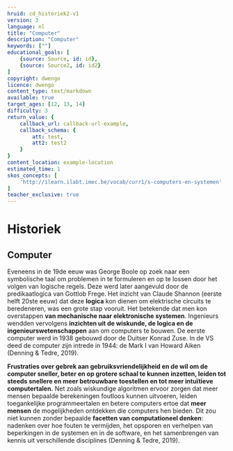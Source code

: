 ```yaml
---
hruid: cd_historiek2-v1
version: 3
language: nl
title: "Computer"
description: "Computer"
keywords: [""]
educational_goals: [
    {source: Source, id: id}, 
    {source: Source2, id: id2}
]
copyright: dwengo
licence: dwengo
content_type: text/markdown
available: true
target_ages: [12, 13, 14]
difficulty: 3
return_value: {
    callback_url: callback-url-example,
    callback_schema: {
        att: test,
        att2: test2
    }
}
content_location: example-location
estimated_time: 1
skos_concepts: [
    'http://ilearn.ilabt.imec.be/vocab/curr1/s-computers-en-systemen'
]
teacher_exclusive: true
---
```


# Historiek

## Computer 
Eveneens in de 19de eeuw was George Boole op zoek naar een symbolische taal om problemen in te formuleren en op te lossen door het volgen van logische regels. Deze werd later aangevuld door de predikaatlogica van Gottlob Frege. Het inzicht van Claude Shannon (eerste helft 20ste eeuw) dat deze **logica** kon dienen om elektrische circuits te beredeneren, was een grote stap vooruit. Het betekende dat men kon overstappen **van mechanische naar elektronische systemen**. Ingenieurs wendden vervolgens **inzichten uit de wiskunde, de logica en de ingenieurswetenschappen** aan om computers te bouwen. De eerste computer werd in 1938 gebouwd door de Duitser Konrad Zuse. In de VS deed de computer zijn intrede in 1944: de Mark I van Howard Aiken (Denning & Tedre, 2019). 

**Frustraties over gebrek aan gebruiksvriendelijkheid en de wil om de computer sneller, beter en op grotere schaal te kunnen inzetten, leiden tot steeds snellere en meer betrouwbare toestellen en tot meer intuïtieve computertalen.** Net zoals wiskundige algoritmen ervoor zorgen dat meer mensen bepaalde berekeningen foutloos kunnen uitvoeren, leiden toegankelijke programmeertalen en betere computers ertoe dat **meer mensen** de mogelijkheden ontdekken die computers hen bieden. Dit zou niet kunnen zonder bepaalde **facetten van computationeel denken**: nadenken over hoe fouten te vermijden, het opsporen en verhelpen van beperkingen in de systemen en in de software, en het samenbrengen van kennis uit verschillende disciplines (Denning & Tedre, 2019).
